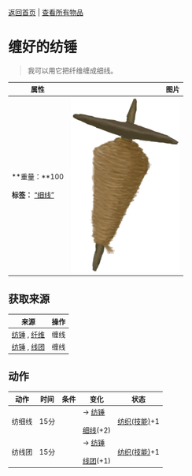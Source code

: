 [返回首页](index.md)   |  [查看所有物品](object.md)
# 缠好的纺锤  
> 我可以用它把纤维缠成细线。  
  
  属性  |   图片   
 ----  |  ----:   
 **重量：**100<br><br>**标签：**	[“细线”](tag_Cord.md)  |  ![](Sprite/SpindledCord.png)   
  
## 获取来源  
来源  |  操作  
----  |  ----  
[纺锤](Spindle.md) , [纤维](Fibers.md)  |  缠线  
[纺锤](Spindle.md) , [线团](YarnFiber.md)  |  缠线  
## 动作  
动作  |  时间  |  条件  |  变化  |  状态  
----  |  ----  |  ----  |  ----  |  ----  
纺细线  |  15分  |    |  → [纺锤](Spindle.md)<br><br>[细线](CordFiber.md)(+2)  |  [纺织(技能)](Skill_Tailoring.md)+1  
纺线团  |  15分  |    |  → [纺锤](Spindle.md)<br><br>[线团](YarnFiber.md)(+1)  |  [纺织(技能)](Skill_Tailoring.md)+1  
